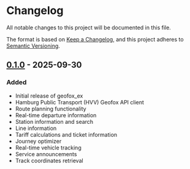 # Changelog

All notable changes to this project will be documented in this file.

The format is based on [Keep a Changelog](https://keepachangelog.com/en/1.0.0/),
and this project adheres to [Semantic Versioning](https://semver.org/spec/v2.0.0.html).

## [0.1.0] - 2025-09-30

### Added
- Initial release of geofox_ex
- Hamburg Public Transport (HVV) Geofox API client
- Route planning functionality
- Real-time departure information
- Station information and search
- Line information
- Tariff calculations and ticket information
- Journey optimizer
- Real-time vehicle tracking
- Service announcements
- Track coordinates retrieval

[0.1.0]: https://github.com/kristoffn/geofox_ex/releases/tag/v0.1.0